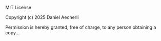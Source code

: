 MIT License

Copyright (c) 2025 Daniel Aecherli

Permission is hereby granted, free of charge, to any person obtaining a copy...
